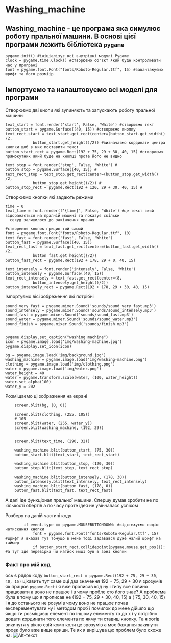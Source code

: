# Washing_machine
## Washing_machine - це програма яка симулює роботу пральної машини. В основі цієї програми лежить бібліотека ```pygame```

```python~~
pygame.init() #ініціалізує всі внутрішні модулі Pygame
clock = pygame.time.Clock() #створюємо об'єкт який буде контролювати час у програмі
font = pygame.font.Font("fonts/Roboto-Regular.ttf", 15) #завантажуємо шрифт та його розміір
```

## Імпортуємо та налаштовуємо всі моделі для програми


Створюємо дві кнопи які зупиняють та запускають роботу пральної машини

```python~~
text_start = font.render('start', False, 'White') #створюємо тект
button_start = pygame.Surface((40, 15)) #створюємо кнопку
text_rect_start = text_start.get_rect(center=(button_start.get_width() /2,
            button_start.get_height()/2)) #визначаємо кординати центра кнопки щоб в них поставити текст
button_start_rect = pygame.Rect(192 + 75, 29 + 30, 40, 15) #створюємо прямокутник який буде на кнопці проте його не видно

text_stop = font.render('stop', False, 'White') #
button_stop = pygame.Surface((40, 15)) #
text_rect_stop = text_stop.get_rect(center=(button_stop.get_width() /2, 
            button_stop.get_height()/2)) #
button_stop_rect = pygame.Rect(192 + 120, 29 + 30, 40, 15) #
```

Створюємо кнопки які задають режими

```python~~
time = 0
text_time = font.render(f'{time}', False, 'White') #це текст який відоражається на пралній машині та показує скільки
  секуд залишилося до закінчення прання

#створення кнопок прицип той самий
font = pygame.font.Font("fonts/Roboto-Regular.ttf", 10)
text_fast = font.render('fast', False, 'White')
button_fast = pygame.Surface((40, 15))
text_rect_fast = text_fast.get_rect(center=(button_fast.get_width() /2,
            button_fast.get_height()/2))
button_fast_rect = pygame.Rect(192 + 178, 29 + 0, 40, 15)

text_intensely = font.render('intensely', False, 'White')
button_intensely = pygame.Surface((40, 15))
text_rect_intensely = text_fast.get_rect(center=(8,
            button_intensely.get_height()/2))
button_intensely_rect = pygame.Rect(192 + 178, 29 + 30, 40, 15)
```

Імпортуємо вісі зобреження які потрібні

```python~~
sound_very_fast = pygame.mixer.Sound('sounds/sound_very_fast.mp3')
sound_intensely = pygame.mixer.Sound('sounds/sound_intensely.mp3')
sound_fast = pygame.mixer.Sound('sounds/sound_fast.mp3')
sound_water = pygame.mixer.Sound('sounds/sound_water.mp3')
sound_finish = pygame.mixer.Sound('sounds/finish.mp3')


pygame.display.set_caption("washing machine")
icon = pygame.image.load('img/washing-machine.jpg')
pygame.display.set_icon(icon)

bg = pygame.image.load('img/background.jpg')
washing_machine = pygame.image.load('img/washing-machine.png')
clothing = pygame.image.load('img/clothing.png')
water = pygame.image.load('img/water.png')
water_height = 40
water = pygame.transform.scale(water, (100, water_height))
water.set_alpha(100)
water_y = 202
```

Розміщаємо ці зображення на екрані 
```python~~
    screen.blit(bg, (0, 0))

    screen.blit(clothing, (255, 105))
    # 105
    screen.blit(water, (255, water_y))
    screen.blit(washing_machine, (192, 29))


    screen.blit(text_time, (290, 32))

    washing_machine.blit(button_start, (75, 30))
    button_start.blit(text_start, text_rect_start)

    washing_machine.blit(button_stop, (120, 30))
    button_stop.blit(text_stop, text_rect_stop)

    washing_machine.blit(button_intensely, (178, 30))
    button_intensely.blit(text_intensely, text_rect_intensely)
    washing_machine.blit(button_fast, (178, 0))
    button_fast.blit(text_fast, text_rect_fast)
```

А далі іде функціонал пральної машини. Спершу думав зробити не по кількості обертів а по часу проте ідея не увінчалася успіхом

Розберу на даній частині коду 
```python~~
        if event.type == pygame.MOUSEBUTTONDOWN: #відстежуємо подію натискання кнопки
            font = pygame.font.Font("fonts/Roboto-Regular.ttf", 15) #шрифт я вказав тут томущо в мене тоді задавався дуже малий шрифт на таймер
            if button_start_rect.collidepoint(pygame.mouse.get_pos()): #а тут іде перевірка чи натиск миші був в зоні кнопки
```

### Факт про мій код
ось є рядок коду ```button_start_rect = pygame.Rect(192 + 75, 29 + 30, 40, 15)``` 
цікавить тут саме оці два значення 192 + 75, 29 + 30 я зрозумів як працює ```pygame.Rect``` і я вже прописав код
ну і типу все повино працювати а воно не працює і в чому пробле хто його знає? А проблема була в тому що я прописав
не (192 + 75, 29 + 30, 40, 15) а ( 75, 30, 40, 15) і я до останього не розумів чому воно не працює почав експерементувати
ну і методом проб і помилок до мене дійшло що якщо ти розміщаєш елемент по іншому елементу то до x і y потрібно додати 
кординати того елемента по якму ти ставиш кнопку. Та я хотів викинути у вікно свій комп коли це зрозумів а моє бажання
закинути проек було вже вище криши. 
Те як я вирішува цю проблем було схоже на:
![Alt-текст](https://cs13.pikabu.ru/post_img/big/2023/07/12/5/1689144753284012617.png "Орк")